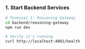 ### 1. Start Backend Services

```bash
# Terminal 1: Reasoning Gateway
cd backend/reasoning-gateway
npm run dev

# Verify it's running
curl http://localhost:4002/health
```
